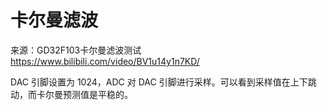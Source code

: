 # 卡尔曼滤波

来源：GD32F103卡尔曼滤波测试 https://www.bilibili.com/video/BV1u14y1n7KD/

DAC 引脚设置为 1024，ADC 对 DAC 引脚进行采样。可以看到采样值在上下跳动，而卡尔曼预测值是平稳的。
